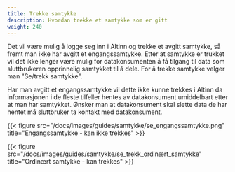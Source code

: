 ```yaml
---
title: Trekke samtykke
description: Hvordan trekke et samtykke som er gitt
weight: 240
---
```


Det vil være mulig å logge seg inn i Altinn og trekke et avgitt samtykke, så fremt man ikke har avgitt et engangssamtykke.
Etter at samtykke er trukket vil det ikke lenger være mulig for datakonsumenten å få tilgang til data som sluttbrukeren opprinnelig samtykket til å dele.
For å trekke samtykke velger man "Se/trekk samtykke".

Har man avgitt et engangssamtykke vil dette ikke kunne trekkes i Altinn da informasjonen i de fleste tilfeller hentes av datakonsument umiddelbart etter at man har samtykket. Ønsker man at datakonsument skal slette data de har hentet må sluttbruker ta kontakt med datakonsument. 

{{< figure src="/docs/images/guides/samtykke/se_engangssamtykke.png" title="Engangssamtykke - kan ikke trekkes" >}}

{{< figure src="/docs/images/guides/samtykke/se_trekk_ordinært_samtykke" title="Ordinært samtykke - kan trekkes" >}}
